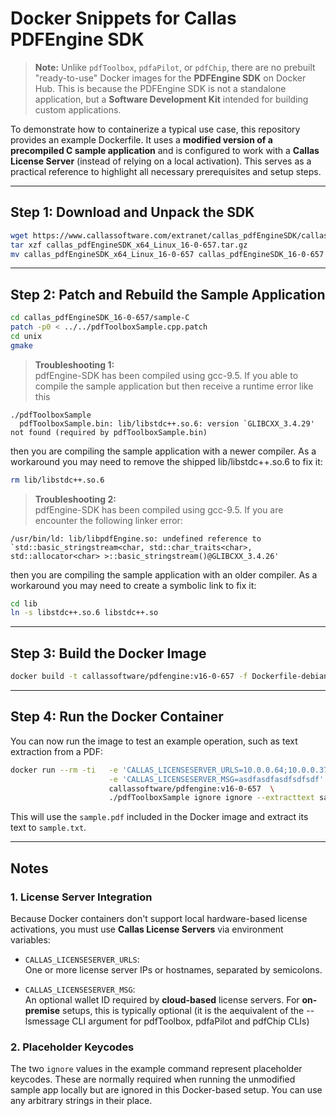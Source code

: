 
# Docker Snippets for Callas PDFEngine SDK

> **Note:** Unlike `pdfToolbox`, `pdfaPilot`, or `pdfChip`, there are no prebuilt "ready-to-use" Docker images for the **PDFEngine SDK** on Docker Hub. This is because the PDFEngine SDK is not a standalone application, but a **Software Development Kit** intended for building custom applications.

To demonstrate how to containerize a typical use case, this repository provides an example Dockerfile. It uses a **modified version of a precompiled C sample application** and is configured to work with a **Callas License Server** (instead of relying on a local activation). This serves as a practical reference to highlight all necessary prerequisites and setup steps.

---

## Step 1: Download and Unpack the SDK

```bash
wget https://www.callassoftware.com/extranet/callas_pdfEngineSDK/callas_pdfEngineSDK_x64_Linux_16-0-657.tar.gz
tar xzf callas_pdfEngineSDK_x64_Linux_16-0-657.tar.gz
mv callas_pdfEngineSDK_x64_Linux_16-0-657 callas_pdfEngineSDK_16-0-657
```

---

## Step 2: Patch and Rebuild the Sample Application

```bash
cd callas_pdfEngineSDK_16-0-657/sample-C
patch -p0 < ../../pdfToolboxSample.cpp.patch
cd unix
gmake
```

> **Troubleshooting 1:**  
pdfEngine-SDK has been compiled using gcc-9.5. If you able to compile the sample application but then receive a runtime error like this

```
./pdfToolboxSample
  pdfToolboxSample.bin: lib/libstdc++.so.6: version `GLIBCXX_3.4.29' not found (required by pdfToolboxSample.bin)
```

then you are compiling the sample application with a newer compiler.  As a workaround you may need to remove the shipped lib/libstdc++.so.6 to fix it:

```bash
rm lib/libstdc++.so.6
```


> **Troubleshooting 2:**  
pdfEngine-SDK has been compiled using gcc-9.5. If you are encounter the following linker error:

```
/usr/bin/ld: lib/libpdfEngine.so: undefined reference to `std::basic_stringstream<char, std::char_traits<char>, std::allocator<char> >::basic_stringstream()@GLIBCXX_3.4.26'
```

then you are compiling the sample application with an older compiler.  As a workaround you may need to create a symbolic link to fix it:

```bash
cd lib
ln -s libstdc++.so.6 libstdc++.so
```

---

## Step 3: Build the Docker Image

```bash
docker build -t callassoftware/pdfengine:v16-0-657 -f Dockerfile-debian .
```

---

## Step 4: Run the Docker Container

You can now run the image to test an example operation, such as text extraction from a PDF:

```bash
docker run --rm -ti   -e 'CALLAS_LICENSESERVER_URLS=10.0.0.64;10.0.0.37' \
                      -e 'CALLAS_LICENSESERVER_MSG=asdfasdfasdfsdfsdf'   \
                      callassoftware/pdfengine:v16-0-657  \
                      ./pdfToolboxSample ignore ignore --extracttext sample.pdf sample.txt
```

This will use the `sample.pdf` included in the Docker image and extract its text to `sample.txt`.

---

## Notes

### 1. License Server Integration

Because Docker containers don't support local hardware-based license activations, you must use **Callas License Servers** via environment variables:

- `CALLAS_LICENSESERVER_URLS`:  
  One or more license server IPs or hostnames, separated by semicolons.

- `CALLAS_LICENSESERVER_MSG`:  
  An optional wallet ID required by **cloud-based** license servers. For **on-premise** setups, this is typically optional (it is the aequivalent of the --lsmessage CLI argument for pdfToolbox, pdfaPilot and pdfChip CLIs)

### 2. Placeholder Keycodes

The two `ignore` values in the example command represent placeholder keycodes. These are normally required when running the unmodified sample app locally but are ignored in this Docker-based setup. You can use any arbitrary strings in their place.
